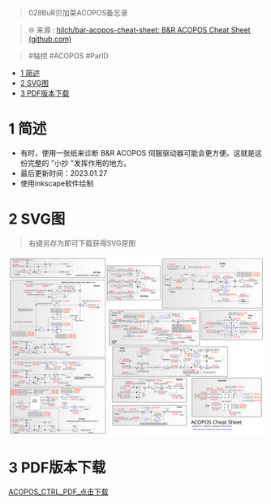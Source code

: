 > 028BuR贝加莱ACOPOS备忘录

> 🌐 来源 : [hilch/bar-acopos-cheat-sheet: B&R ACOPOS Cheat Sheet (github.com)](https://github.com/hilch/bar-acopos-cheat-sheet)

> #轴控 #ACOPOS #ParID

- [1 简述](#1%20%E7%AE%80%E8%BF%B0)
- [2 SVG图](#2%20SVG%E5%9B%BE)
- [3 PDF版本下载](#3%20PDF%E7%89%88%E6%9C%AC%E4%B8%8B%E8%BD%BD)

# 1 简述

- 有时，使用一张纸来诊断 B&R ACOPOS 伺服驱动器可能会更方便。这就是这份完整的 "小抄 "发挥作用的地方。
- 最后更新时间：2023.01.27
- 使用inkscape软件绘制

# 2 SVG图

> 右键另存为即可下载获得SVG原图

![](FILES/028BuR贝加莱ACOPOS备忘录/ACOPOS_CTRL.svg)

# 3 PDF版本下载

[ACOPOS_CTRL_PDF_点击下载](/B06_技术_运动控制/FILES/028BuR贝加莱ACOPOS备忘录/ACOPOS_CTRL.pdf ':ignore')
